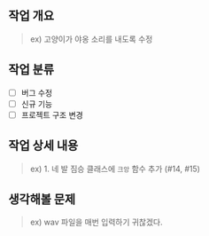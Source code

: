 ## 작업 개요

>  ex) 고양이가 야옹 소리를 내도록 수정



## 작업 분류

- [ ] 버그 수정
- [ ] 신규 기능
- [ ] 프로젝트 구조 변경

## 작업 상세 내용

> ex) 1. 네 발 짐승 클래스에 `크앙` 함수 추가 (#14, #15)



## 생각해볼 문제

> ex) wav 파일을 매번 입력하기 귀찮겠다.